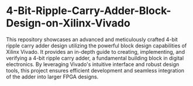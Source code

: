 # 4-Bit-Ripple-Carry-Adder-Block-Design-on-Xilinx-Vivado
This repository showcases an advanced and meticulously crafted 4-bit ripple carry adder design utilizing the powerful block design capabilities of Xilinx Vivado. It provides an in-depth guide to creating, implementing, and verifying a 4-bit ripple carry adder, a fundamental building block in digital electronics. By leveraging Vivado's intuitive interface and robust design tools, this project ensures efficient development and seamless integration of the adder into larger FPGA designs.
